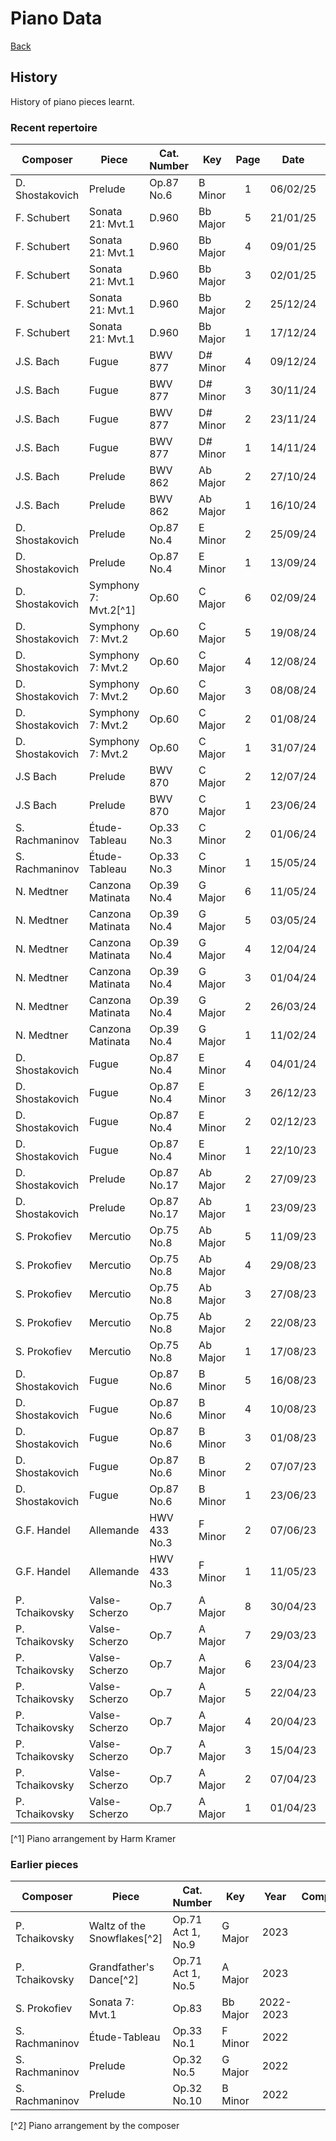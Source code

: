 # Piano Data

[Back](README.md)

## History

History of piano pieces learnt.

### Recent repertoire

|    Composer     |         Piece         | Cat. Number  |   Key    | Page  |   Date   | Maintained |
| --------------- | --------------------- | ------------ | -------- | :---: | :------: | :--------: |
| D. Shostakovich | Prelude               | Op.87 No.6   | B Minor  |   1   | 06/02/25 |     *      |
| F. Schubert     | Sonata 21: Mvt.1      | D.960        | Bb Major |   5   | 21/01/25 |            |
| F. Schubert     | Sonata 21: Mvt.1      | D.960        | Bb Major |   4   | 09/01/25 |            |
| F. Schubert     | Sonata 21: Mvt.1      | D.960        | Bb Major |   3   | 02/01/25 |            |
| F. Schubert     | Sonata 21: Mvt.1      | D.960        | Bb Major |   2   | 25/12/24 |            |
| F. Schubert     | Sonata 21: Mvt.1      | D.960        | Bb Major |   1   | 17/12/24 |            |
| J.S. Bach       | Fugue                 | BWV 877      | D# Minor |   4   | 09/12/24 |     *      |
| J.S. Bach       | Fugue                 | BWV 877      | D# Minor |   3   | 30/11/24 |     *      |
| J.S. Bach       | Fugue                 | BWV 877      | D# Minor |   2   | 23/11/24 |     *      |
| J.S. Bach       | Fugue                 | BWV 877      | D# Minor |   1   | 14/11/24 |     *      |
| J.S. Bach       | Prelude               | BWV 862      | Ab Major |   2   | 27/10/24 |     *      |
| J.S. Bach       | Prelude               | BWV 862      | Ab Major |   1   | 16/10/24 |     *      |
| D. Shostakovich | Prelude               | Op.87 No.4   | E Minor  |   2   | 25/09/24 |     *      |
| D. Shostakovich | Prelude               | Op.87 No.4   | E Minor  |   1   | 13/09/24 |     *      |
| D. Shostakovich | Symphony 7: Mvt.2[^1] | Op.60        | C Major  |   6   | 02/09/24 |            |
| D. Shostakovich | Symphony 7: Mvt.2     | Op.60        | C Major  |   5   | 19/08/24 |            |
| D. Shostakovich | Symphony 7: Mvt.2     | Op.60        | C Major  |   4   | 12/08/24 |            |
| D. Shostakovich | Symphony 7: Mvt.2     | Op.60        | C Major  |   3   | 08/08/24 |            |
| D. Shostakovich | Symphony 7: Mvt.2     | Op.60        | C Major  |   2   | 01/08/24 |            |
| D. Shostakovich | Symphony 7: Mvt.2     | Op.60        | C Major  |   1   | 31/07/24 |            |
| J.S Bach        | Prelude               | BWV 870      | C Major  |   2   | 12/07/24 |     *      |
| J.S Bach        | Prelude               | BWV 870      | C Major  |   1   | 23/06/24 |     *      |
| S. Rachmaninov  | Étude-Tableau         | Op.33 No.3   | C Minor  |   2   | 01/06/24 |            |
| S. Rachmaninov  | Étude-Tableau         | Op.33 No.3   | C Minor  |   1   | 15/05/24 |            |
| N. Medtner      | Canzona Matinata      | Op.39 No.4   | G Major  |   6   | 11/05/24 |            |
| N. Medtner      | Canzona Matinata      | Op.39 No.4   | G Major  |   5   | 03/05/24 |            |
| N. Medtner      | Canzona Matinata      | Op.39 No.4   | G Major  |   4   | 12/04/24 |            |
| N. Medtner      | Canzona Matinata      | Op.39 No.4   | G Major  |   3   | 01/04/24 |            |
| N. Medtner      | Canzona Matinata      | Op.39 No.4   | G Major  |   2   | 26/03/24 |            |
| N. Medtner      | Canzona Matinata      | Op.39 No.4   | G Major  |   1   | 11/02/24 |            |
| D. Shostakovich | Fugue                 | Op.87 No.4   | E Minor  |   4   | 04/01/24 |     *      |
| D. Shostakovich | Fugue                 | Op.87 No.4   | E Minor  |   3   | 26/12/23 |     *      |
| D. Shostakovich | Fugue                 | Op.87 No.4   | E Minor  |   2   | 02/12/23 |     *      |
| D. Shostakovich | Fugue                 | Op.87 No.4   | E Minor  |   1   | 22/10/23 |     *      |
| D. Shostakovich | Prelude               | Op.87 No.17  | Ab Major |   2   | 27/09/23 |            |
| D. Shostakovich | Prelude               | Op.87 No.17  | Ab Major |   1   | 23/09/23 |            |
| S. Prokofiev    | Mercutio              | Op.75 No.8   | Ab Major |   5   | 11/09/23 |            |
| S. Prokofiev    | Mercutio              | Op.75 No.8   | Ab Major |   4   | 29/08/23 |            |
| S. Prokofiev    | Mercutio              | Op.75 No.8   | Ab Major |   3   | 27/08/23 |            |
| S. Prokofiev    | Mercutio              | Op.75 No.8   | Ab Major |   2   | 22/08/23 |            |
| S. Prokofiev    | Mercutio              | Op.75 No.8   | Ab Major |   1   | 17/08/23 |            |
| D. Shostakovich | Fugue                 | Op.87 No.6   | B Minor  |   5   | 16/08/23 |     *      |
| D. Shostakovich | Fugue                 | Op.87 No.6   | B Minor  |   4   | 10/08/23 |     *      |
| D. Shostakovich | Fugue                 | Op.87 No.6   | B Minor  |   3   | 01/08/23 |     *      |
| D. Shostakovich | Fugue                 | Op.87 No.6   | B Minor  |   2   | 07/07/23 |     *      |
| D. Shostakovich | Fugue                 | Op.87 No.6   | B Minor  |   1   | 23/06/23 |     *      |
| G.F. Handel     | Allemande             | HWV 433 No.3 | F Minor  |   2   | 07/06/23 |            |
| G.F. Handel     | Allemande             | HWV 433 No.3 | F Minor  |   1   | 11/05/23 |            |
| P. Tchaikovsky  | Valse-Scherzo         | Op.7         | A Major  |   8   | 30/04/23 |            |
| P. Tchaikovsky  | Valse-Scherzo         | Op.7         | A Major  |   7   | 29/03/23 |            |
| P. Tchaikovsky  | Valse-Scherzo         | Op.7         | A Major  |   6   | 23/04/23 |            |
| P. Tchaikovsky  | Valse-Scherzo         | Op.7         | A Major  |   5   | 22/04/23 |            |
| P. Tchaikovsky  | Valse-Scherzo         | Op.7         | A Major  |   4   | 20/04/23 |            |
| P. Tchaikovsky  | Valse-Scherzo         | Op.7         | A Major  |   3   | 15/04/23 |            |
| P. Tchaikovsky  | Valse-Scherzo         | Op.7         | A Major  |   2   | 07/04/23 |            |
| P. Tchaikovsky  | Valse-Scherzo         | Op.7         | A Major  |   1   | 01/04/23 |            |

[^1] Piano arrangement by Harm Kramer 

### Earlier pieces

|    Composer    |            Piece            |    Cat. Number    |   Key    |   Year    | Completed |
| -------------- | --------------------------- | ----------------- | -------- | :-------: | :-------: |
| P. Tchaikovsky | Waltz of the Snowflakes[^2] | Op.71 Act 1, No.9 | G Major  |   2023    |           |
| P. Tchaikovsky | Grandfather's Dance[^2]     | Op.71 Act 1, No.5 | A Major  |   2023    |           |
| S. Prokofiev   | Sonata 7: Mvt.1             | Op.83             | Bb Major | 2022-2023 |           |
| S. Rachmaninov | Étude-Tableau               | Op.33 No.1        | F Minor  |   2022    |     *     |
| S. Rachmaninov | Prelude                     | Op.32 No.5        | G Major  |   2022    |     *     |
| S. Rachmaninov | Prelude                     | Op.32 No.10       | B Minor  |   2022    |     *     |

[^2] Piano arrangement by the composer
